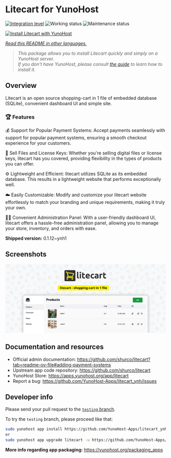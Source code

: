 <!--
N.B.: This README was automatically generated by <https://github.com/YunoHost/apps/tree/master/tools/readme_generator>
It shall NOT be edited by hand.
-->

# Litecart for YunoHost

[![Integration level](https://dash.yunohost.org/integration/litecart.svg)](https://ci-apps.yunohost.org/ci/apps/litecart/) ![Working status](https://ci-apps.yunohost.org/ci/badges/litecart.status.svg) ![Maintenance status](https://ci-apps.yunohost.org/ci/badges/litecart.maintain.svg)

[![Install Litecart with YunoHost](https://install-app.yunohost.org/install-with-yunohost.svg)](https://install-app.yunohost.org/?app=litecart)

*[Read this README in other languages.](./ALL_README.md)*

> *This package allows you to install Litecart quickly and simply on a YunoHost server.*  
> *If you don't have YunoHost, please consult [the guide](https://yunohost.org/install) to learn how to install it.*

## Overview

Litecart is an open source shopping-cart in 1 file of embedded database (SQLite), convenient dashboard UI and simple site.

### 🏆 Features

💰 Support for Popular Payment Systems: Accept payments seamlessly with support for popular payment systems, ensuring a smooth checkout experience for your customers.

🔑 Sell Files and License Keys: Whether you're selling digital files or license keys, litecart has you covered, providing flexibility in the types of products you can offer.

⚙️ Lightweight and Efficient: litecart utilizes SQLite as its embedded database. This results in a lightweight website that performs exceptionally well.

☁️ Easily Customizable: Modify and customize your litecart website effortlessly to match your branding and unique requirements, making it truly your own.

🧞‍♂️ Convenient Administration Panel: With a user-friendly dashboard UI, litecart offers a hassle-free administration panel, allowing you to manage your store, inventory, and orders with ease.


**Shipped version:** 0.1.12~ynh1

## Screenshots

![Screenshot of Litecart](./doc/screenshots/banner.png)

## Documentation and resources

- Official admin documentation: <https://github.com/shurco/litecart?tab=readme-ov-file#adding-payment-systems>
- Upstream app code repository: <https://github.com/shurco/litecart>
- YunoHost Store: <https://apps.yunohost.org/app/litecart>
- Report a bug: <https://github.com/YunoHost-Apps/litecart_ynh/issues>

## Developer info

Please send your pull request to the [`testing` branch](https://github.com/YunoHost-Apps/litecart_ynh/tree/testing).

To try the `testing` branch, please proceed like that:

```bash
sudo yunohost app install https://github.com/YunoHost-Apps/litecart_ynh/tree/testing --debug
or
sudo yunohost app upgrade litecart -u https://github.com/YunoHost-Apps/litecart_ynh/tree/testing --debug
```

**More info regarding app packaging:** <https://yunohost.org/packaging_apps>
